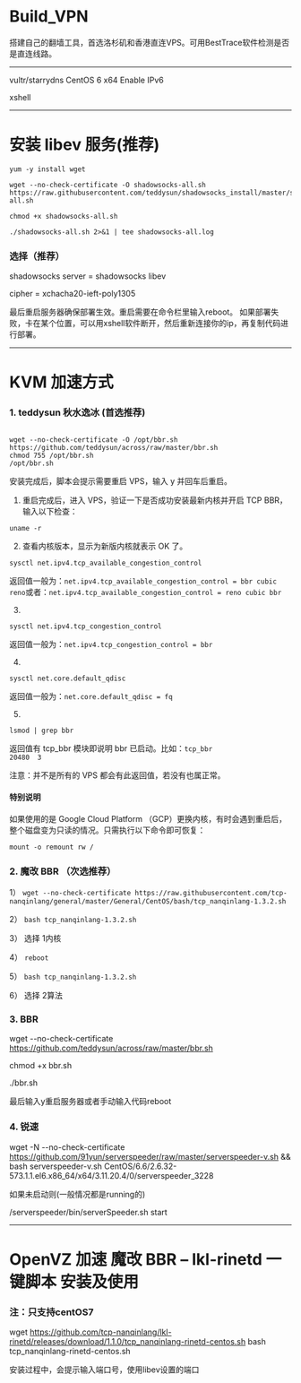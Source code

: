 # Build_VPN
搭建自己的翻墙工具，首选洛杉矶和香港直连VPS。可用BestTrace软件检测是否是直连线路。

----------------------------------------------------------------------------

vultr/starrydns CentOS 6 x64 Enable IPv6

xshell

----------------------------------------------------------------------------

# 安装 libev 服务(推荐)

```
yum -y install wget

wget --no-check-certificate -O shadowsocks-all.sh https://raw.githubusercontent.com/teddysun/shadowsocks_install/master/shadowsocks-all.sh

chmod +x shadowsocks-all.sh

./shadowsocks-all.sh 2>&1 | tee shadowsocks-all.log

```

### 选择（推荐）

shadowsocks server = shadowsocks libev

cipher = xchacha20-ieft-poly1305

最后重启服务器确保部署生效。重启需要在命令栏里输入reboot。 如果部署失败，卡在某个位置，可以用xshell软件断开，然后重新连接你的ip，再复制代码进行部署。

----------------------------------------------------------------------------

# KVM 加速方式

### 1. teddysun 秋水逸冰 (首选推荐)

```base

wget --no-check-certificate -O /opt/bbr.sh https://github.com/teddysun/across/raw/master/bbr.sh
chmod 755 /opt/bbr.sh
/opt/bbr.sh

```

安装完成后，脚本会提示需要重启 VPS，输入 y 并回车后重启。

1) 重启完成后，进入 VPS，验证一下是否成功安装最新内核并开启 TCP BBR，输入以下检查：

```base
uname -r
```

2) 查看内核版本，显示为新版内核就表示 OK 了。

```base
sysctl net.ipv4.tcp_available_congestion_control
```
返回值一般为：`net.ipv4.tcp_available_congestion_control = bbr cubic reno`或者：`net.ipv4.tcp_available_congestion_control = reno cubic bbr`

3)

```base
sysctl net.ipv4.tcp_congestion_control
```
返回值一般为：`net.ipv4.tcp_congestion_control = bbr`

4) 

```base
sysctl net.core.default_qdisc
```
返回值一般为：`net.core.default_qdisc = fq`

5)

```base
lsmod | grep bbr
```
返回值有 tcp_bbr 模块即说明 bbr 已启动。比如：`tcp_bbr                20480  3`

注意：并不是所有的 VPS 都会有此返回值，若没有也属正常。

#### 特别说明
如果使用的是 Google Cloud Platform （GCP）更换内核，有时会遇到重启后，整个磁盘变为只读的情况。只需执行以下命令即可恢复：

```base
mount -o remount rw /
```

### 2. 魔改 BBR （次选推荐）

1）  ```wget --no-check-certificate https://raw.githubusercontent.com/tcp-nanqinlang/general/master/General/CentOS/bash/tcp_nanqinlang-1.3.2.sh```

2）  ```bash tcp_nanqinlang-1.3.2.sh```

3） 选择 1内核

4）  ```reboot```

5）  ```bash tcp_nanqinlang-1.3.2.sh```

6） 选择 2算法

### 3. BBR

wget --no-check-certificate https://github.com/teddysun/across/raw/master/bbr.sh

chmod +x bbr.sh

./bbr.sh

最后输入y重启服务器或者手动输入代码reboot

### 4. 锐速

wget -N --no-check-certificate https://github.com/91yun/serverspeeder/raw/master/serverspeeder-v.sh && bash serverspeeder-v.sh CentOS/6.6/2.6.32-573.1.1.el6.x86_64/x64/3.11.20.4/0/serverspeeder_3228

如果未启动则(一般情况都是running的)

/serverspeeder/bin/serverSpeeder.sh start

----------------------------------------------------------------------------

# OpenVZ 加速 魔改 BBR – lkl-rinetd 一键脚本 安装及使用

### 注：只支持centOS7

wget https://github.com/tcp-nanqinlang/lkl-rinetd/releases/download/1.1.0/tcp_nanqinlang-rinetd-centos.sh bash tcp_nanqinlang-rinetd-centos.sh

安装过程中，会提示输入端口号，使用libev设置的端口
